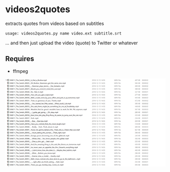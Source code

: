 # videos2quotes
extracts quotes from videos based on subtitles

    usage: videos2quotes.py name video.ext subtitle.srt

... and then just upload the video (quote) to Twitter or whatever

## Requires
- ffmpeg

![Screenshot](https://raw.githubusercontent.com/lambdan/videos2quotes/master/screenshot.png)
